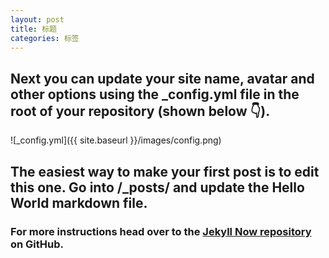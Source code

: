 ```yaml
---
layout: post
title: 标题
categories: 标签
---
```


## Next you can update your site name, avatar and other options using the _config.yml file in the root of your repository (shown below :point_down:).

![_config.yml]({{ site.baseurl }}/images/config.png)

## The easiest way to make your first post is to edit this one. Go into /_posts/ and update the Hello World markdown file. 
### For more instructions head over to the [Jekyll Now repository](https://github.com/barryclark/jekyll-now) on GitHub.
